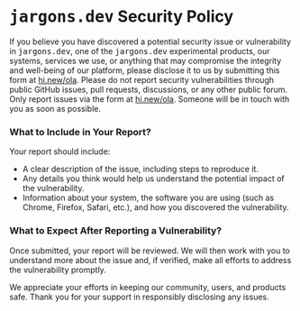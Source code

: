 # <tt>jargons.dev</tt> Security Policy

If you believe you have discovered a potential security issue or vulnerability in <tt>jargons.dev</tt>, one of the <tt>jargons.dev</tt> experimental products, our systems, services we use, or anything that may compromise the integrity and well-being of our platform, please disclose it to us by submitting this form at [hi.new/ola](https://hi.new/ola). Please do not report security vulnerabilities through public GitHub issues, pull requests, discussions, or any other public forum. Only report issues via the form at [hi.new/ola](https://hi.new/ola). Someone will be in touch with you as soon as possible.

### What to Include in Your Report?

Your report should include:

- A clear description of the issue, including steps to reproduce it.
- Any details you think would help us understand the potential impact of the vulnerability.
- Information about your system, the software you are using (such as Chrome, Firefox, Safari, etc.), and how you discovered the vulnerability.

### What to Expect After Reporting a Vulnerability?

Once submitted, your report will be reviewed. We will then work with you to understand more about the issue and, if verified, make all efforts to address the vulnerability promptly.

We appreciate your efforts in keeping our community, users, and products safe. Thank you for your support in responsibly disclosing any issues.
